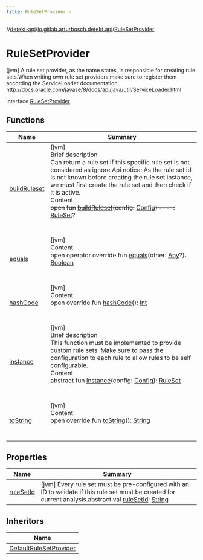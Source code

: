 ```yaml
---
title: RuleSetProvider -
---
```

//[detekt-api](../../index.md)/[io.gitlab.arturbosch.detekt.api](../index.md)/[RuleSetProvider](index.md)



# RuleSetProvider  
 [jvm] A rule set provider, as the name states, is responsible for creating rule sets.When writing own rule set providers make sure to register them according the ServiceLoader documentation. http://docs.oracle.com/javase/8/docs/api/java/util/ServiceLoader.html  
  
interface [RuleSetProvider](index.md)   


## Functions  
  
|  Name|  Summary| 
|---|---|
| [buildRuleset](build-ruleset.md)| [jvm]  <br>Brief description  <br>Can return a rule set if this specific rule set is not considered as ignore.Api notice: As the rule set id is not known before creating the rule set instance, we must first create the rule set and then check if it is active.  <br>Content  <br>~~open~~ ~~fun~~ [~~buildRuleset~~](build-ruleset.md)~~(~~~~config~~~~:~~ [Config](../-config/index.md)~~)~~~~:~~ [RuleSet](../-rule-set/index.md)?  <br><br><br>
| [equals](https://kotlinlang.org/api/latest/jvm/stdlib/kotlin/-any/equals.html)| [jvm]  <br>Content  <br>open operator override fun [equals](https://kotlinlang.org/api/latest/jvm/stdlib/kotlin/-any/equals.html)(other: [Any](https://kotlinlang.org/api/latest/jvm/stdlib/kotlin/-any/index.html)?): [Boolean](https://kotlinlang.org/api/latest/jvm/stdlib/kotlin/-boolean/index.html)  <br><br><br>
| [hashCode](https://kotlinlang.org/api/latest/jvm/stdlib/kotlin/-any/hash-code.html)| [jvm]  <br>Content  <br>open override fun [hashCode](https://kotlinlang.org/api/latest/jvm/stdlib/kotlin/-any/hash-code.html)(): [Int](https://kotlinlang.org/api/latest/jvm/stdlib/kotlin/-int/index.html)  <br><br><br>
| [instance](instance.md)| [jvm]  <br>Brief description  <br>This function must be implemented to provide custom rule sets. Make sure to pass the configuration to each rule to allow rules to be self configurable.  <br>Content  <br>abstract fun [instance](instance.md)(config: [Config](../-config/index.md)): [RuleSet](../-rule-set/index.md)  <br><br><br>
| [toString](https://kotlinlang.org/api/latest/jvm/stdlib/kotlin/-any/to-string.html)| [jvm]  <br>Content  <br>open override fun [toString](https://kotlinlang.org/api/latest/jvm/stdlib/kotlin/-any/to-string.html)(): [String](https://kotlinlang.org/api/latest/jvm/stdlib/kotlin/-string/index.html)  <br><br><br>


## Properties  
  
|  Name|  Summary| 
|---|---|
| [ruleSetId](index.md#io.gitlab.arturbosch.detekt.api/RuleSetProvider/ruleSetId/#/PointingToDeclaration/)|  [jvm] Every rule set must be pre-configured with an ID to validate if this rule set must be created for current analysis.abstract val [ruleSetId](index.md#io.gitlab.arturbosch.detekt.api/RuleSetProvider/ruleSetId/#/PointingToDeclaration/): [String](https://kotlinlang.org/api/latest/jvm/stdlib/kotlin/-string/index.html)   <br>


## Inheritors  
  
|  Name| 
|---|
| [DefaultRuleSetProvider](../../io.gitlab.arturbosch.detekt.api.internal/-default-rule-set-provider/index.md)

